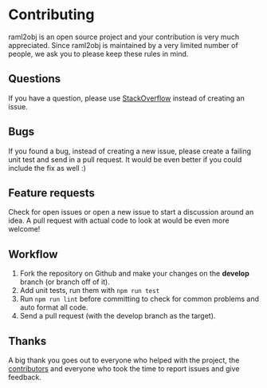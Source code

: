 # Contributing
raml2obj is an open source project and your contribution is very much appreciated. Since raml2obj is
maintained by a very limited number of people, we ask you to please keep these rules in mind.

## Questions
If you have a question, please use [StackOverflow](http://stackoverflow.com/) instead of creating an issue.

## Bugs
If you found a bug, instead of creating a new issue, please create a failing unit test and send in a pull request.
It would be even better if you could include the fix as well :)

## Feature requests
Check for open issues or open a new issue to start a discussion around an idea. A pull request with actual code to
look at would be even more welcome!

## Workflow
1. Fork the repository on Github and make your changes on the **develop** branch (or branch off of it).
3. Add unit tests, run them with `npm run test`
3. Run `npm run lint` before committing to check for common problems and auto format all code.
4. Send a pull request (with the develop branch as the target).

## Thanks
A big thank you goes out to everyone who helped with the project, the [contributors](https://github.com/raml2html/raml2obj/graphs/contributors)
and everyone who took the time to report issues and give feedback.
